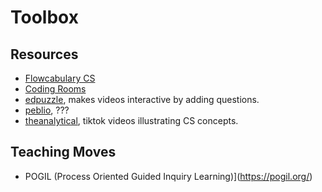 # Toolbox

## Resources
+ [Flowcabulary CS](https://www.flocabulary.com/topics/technology-and-engineering/)
+ [Coding Rooms](https://www.codingrooms.com/)
+ [edpuzzle](https://edpuzzle.com/), makes videos interactive by adding questions.
+ [peblio](), ???
+ [theanalytical](https://www.tiktok.com/@theannalytical/video/6926908174524108038?_t=8TylbbhFGu3&amp;_r=1), tiktok videos illustrating CS concepts.

## Teaching Moves
+ POGIL (Process Oriented Guided Inquiry Learning)](https://pogil.org/)
